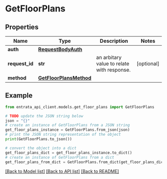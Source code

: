 # GetFloorPlans


## Properties

Name | Type | Description | Notes
------------ | ------------- | ------------- | -------------
**auth** | [**RequestBodyAuth**](RequestBodyAuth.md) |  | 
**request_id** | **str** | an arbitary value to relate with response. | [optional] 
**method** | [**GetFloorPlansMethod**](GetFloorPlansMethod.md) |  | 

## Example

```python
from entrata_api_client.models.get_floor_plans import GetFloorPlans

# TODO update the JSON string below
json = "{}"
# create an instance of GetFloorPlans from a JSON string
get_floor_plans_instance = GetFloorPlans.from_json(json)
# print the JSON string representation of the object
print(GetFloorPlans.to_json())

# convert the object into a dict
get_floor_plans_dict = get_floor_plans_instance.to_dict()
# create an instance of GetFloorPlans from a dict
get_floor_plans_from_dict = GetFloorPlans.from_dict(get_floor_plans_dict)
```
[[Back to Model list]](../README.md#documentation-for-models) [[Back to API list]](../README.md#documentation-for-api-endpoints) [[Back to README]](../README.md)


